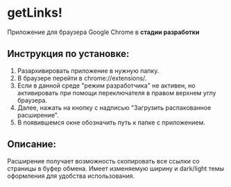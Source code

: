 # getLinks!
Приложение для браузера Google Chrome в **стадии разработки**

## Инструкция по установке:
1. Разархивировать приложение в нужную папку.
2. В браузере перейти в chrome://extensions/.
3. Если в данной среде "режим разработчика" не активен, но активировать при помощи переключателя в правом верхнем углу браузера.
4. Далее, нажать на кнопку с надписью "Загрузить распакованное расширение".
5. В появившемся окне обозначить путь к папке с приложением.

## Описание:
Расширение получает возможность скопировать все ссылки со страницы в буфер обмена.
Имеет изменяемую ширину и dark/light темы оформления для удобства использования.
